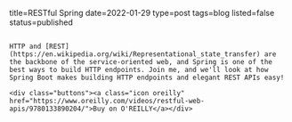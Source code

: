 title=RESTful Spring
date=2022-01-29
type=post
tags=blog
listed=false
status=published
~~~~~~

HTTP and [REST](https://en.wikipedia.org/wiki/Representational_state_transfer) are the backbone of the service-oriented web, and Spring is one of the best ways to build HTTP endpoints. Join me, and we'll look at how Spring Boot makes building HTTP endpoints and elegant REST APIs easy! 

<div class="buttons"><a class="icon oreilly" href="https://www.oreilly.com/videos/restful-web-apis/9780133890204/">Buy on O'REILLY</a></div>